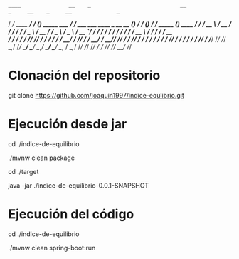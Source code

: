     ____               __    _                            __                                       _     __    _     __              _        
   /  _/   ____   ____/ /   (_)  _____  ___          ____/ /  ___          ___   ____ _  __  __   (_)   / /   (_)   / /_    _____   (_)  ____ 
   / /    / __ \ / __  /   / /  / ___/ / _ \        / __  /  / _ \        / _ \ / __ `/ / / / /  / /   / /   / /   / __ \  / ___/  / /  / __ \
 _/ /    / / / // /_/ /   / /  / /__  /  __/       / /_/ /  /  __/       /  __// /_/ / / /_/ /  / /   / /   / /   / /_/ / / /     / /  / /_/ /
/___/   /_/ /_/ \__,_/   /_/   \___/  \___/        \__,_/   \___/        \___/ \__, /  \__,_/  /_/   /_/   /_/   /_.___/ /_/     /_/   \____/ 
                                                                                 /_/                                                          

# Clonación del repositorio 

git clone https://github.com/joaquin1997/indice-equlibrio.git

# Ejecución desde jar

cd ./indice-de-equilibrio

./mvnw clean package

cd ./target

java -jar ./indice-de-equilibrio-0.0.1-SNAPSHOT

# Ejecución del código

cd ./indice-de-equilibrio

./mvnw clean spring-boot:run
